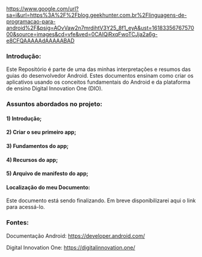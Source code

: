 

https://www.google.com/url?sa=i&url=https%3A%2F%2Fblog.geekhunter.com.br%2Flinguagens-de-programacao-para-android%2F&psig=AOvVaw2n7mrdihtV3Y25_8f1_eyA&ust=1618335676757000&source=images&cd=vfe&ved=0CAIQjRxqFwoTCJja2a6g-e8CFQAAAAAdAAAAABAD


### Introdução:

Este Repositório é parte de uma das minhas interpretações e resumos das guias do desenvolvedor Android. Estes documentos ensinam como criar os aplicativos usando os conceitos fundamentais do Android e da plataforma de ensino Digital Innovation One (DIO). 



### Assuntos abordados no projeto:

#### 1) Introdução;

#### 2) Criar o seu primeiro app;

#### 3) Fundamentos do app;

#### 4) Recursos do app;

#### 5) Arquivo de manifesto do app;



#### Localização do meu Documento:

Este documento está sendo finalizando. Em breve disponibilizarei aqui o link para acessá-lo.


### Fontes:

Documentação Android: https://developer.android.com/

Digital Innovation One: https://digitalinnovation.one/


